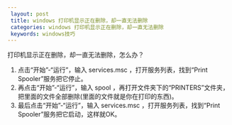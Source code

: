 ```yaml
---
 layout: post
 title: windows 打印机显示正在删除，却一直无法删除
 categories: windows 打印机显示正在删除，却一直无法删除
 keywords: windows技巧
---
```


打印机显示正在删除，却一直无法删除，怎么办？
1. 点击“开始”-“运行”，输入 services.msc ，打开服务列表，找到“Print Spooler”服务把它停止。
2. 再点击“开始”-“运行”，输入 spool ，再打开文件夹下的“PRINTERS”文件夹，把里面的文件全部删除(里面的文件就是你在打印的东西)。
3. 最后点击“开始”-“运行”，输入 services.msc ，打开服务列表，找到“Print Spooler”服务把它启动，这样就OK。
